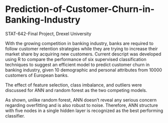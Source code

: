 # Prediction-of-Customer-Churn-in-Banking-Industry
STAT-642-Final Project, Drexel University

With the growing competition in banking industry, banks are required to follow customer retention strategies while they are trying to increase their market share by acquiring new customers. 
Current descript was developed using R to compare the performance of six supervised classification techniques to suggest an efficient model to predict customer churn in banking industry, given 10 demographic and personal attributes from 10000 customers of European banks. 

The effect of feature selection, class imbalance, and outliers were discussed for ANN and random forest as the two competing models. 

As shown, unlike random forest, ANN doesn’t reveal any serious concern regarding overfitting and is also robust to noise. Therefore, ANN structure with five nodes in a single hidden layer is recognized as the best performing classifier.
